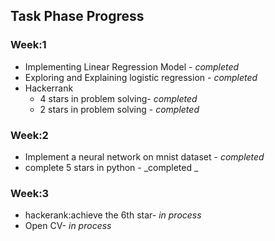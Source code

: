 ## Task Phase Progress ##

### Week:1 ###
* Implementing Linear Regression Model - _completed_
* Exploring and Explaining logistic regression - _completed_
* Hackerrank 
    * 4 stars in problem solving- _completed_
    * 2 stars in problem solving - _completed_

### Week:2 ###
* Implement a neural network on mnist dataset - _completed_
* complete 5 stars in python - _completed _

### Week:3 ###
* hackerank:achieve the 6th star- _in process_
* Open CV- _in process_
  
